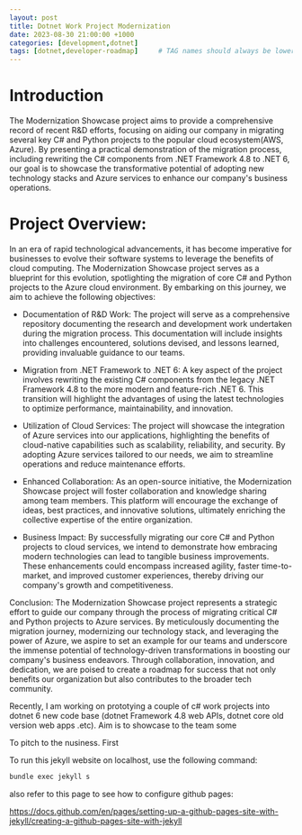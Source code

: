```yaml
---
layout: post
title: Dotnet Work Project Modernization 
date: 2023-08-30 21:00:00 +1000
categories: [development,dotnet]
tags: [dotnet,developer-roadmap]     # TAG names should always be lowercase
---
```


# Introduction
The Modernization Showcase project aims to provide a comprehensive record of recent R&D efforts, focusing on aiding our company in migrating several key C# and Python projects to the popular cloud ecosystem(AWS, Azure). By presenting a practical demonstration of the migration process, including rewriting the C# components from .NET Framework 4.8 to .NET 6, our goal is to showcase the transformative potential of adopting new technology stacks and Azure services to enhance our company's business operations.

# Project Overview:
In an era of rapid technological advancements, it has become imperative for businesses to evolve their software systems to leverage the benefits of cloud computing. The Modernization Showcase project serves as a blueprint for this evolution, spotlighting the migration of core C# and Python projects to the Azure cloud environment. By embarking on this journey, we aim to achieve the following objectives:

* Documentation of R&D Work: 
The project will serve as a comprehensive repository documenting the research and development work undertaken during the migration process. This documentation will include insights into challenges encountered, solutions devised, and lessons learned, providing invaluable guidance to our teams.

* Migration from .NET Framework to .NET 6: 
A key aspect of the project involves rewriting the existing C# components from the legacy .NET Framework 4.8 to the more modern and feature-rich .NET 6. This transition will highlight the advantages of using the latest technologies to optimize performance, maintainability, and innovation.

* Utilization of Cloud Services: 
The project will showcase the integration of Azure services into our applications, highlighting the benefits of cloud-native capabilities such as scalability, reliability, and security. By adopting Azure services tailored to our needs, we aim to streamline operations and reduce maintenance efforts.

* Enhanced Collaboration: 
As an open-source initiative, the Modernization Showcase project will foster collaboration and knowledge sharing among team members. This platform will encourage the exchange of ideas, best practices, and innovative solutions, ultimately enriching the collective expertise of the entire organization.

* Business Impact: 
By successfully migrating our core C# and Python projects to cloud services, we intend to demonstrate how embracing modern technologies can lead to tangible business improvements. These enhancements could encompass increased agility, faster time-to-market, and improved customer experiences, thereby driving our company's growth and competitiveness.

Conclusion:
The Modernization Showcase project represents a strategic effort to guide our company through the process of migrating critical C# and Python projects to Azure services. By meticulously documenting the migration journey, modernizing our technology stack, and leveraging the power of Azure, we aspire to set an example for our teams and underscore the immense potential of technology-driven transformations in boosting our company's business endeavors. Through collaboration, innovation, and dedication, we are poised to create a roadmap for success that not only benefits our organization but also contributes to the broader tech community.

Recently, I am working on prototying a couple of c# work projects into dotnet 6 new code base (dotnet Framework 4.8 web APIs, dotnet core old version web apps .etc). Aim is to showcase to the team some  

To pitch to the nusiness. First 

To run this jekyll website on localhost, use the following command:
``` bash
bundle exec jekyll s
```
also refer to this page to see how to configure github pages:

https://docs.github.com/en/pages/setting-up-a-github-pages-site-with-jekyll/creating-a-github-pages-site-with-jekyll

